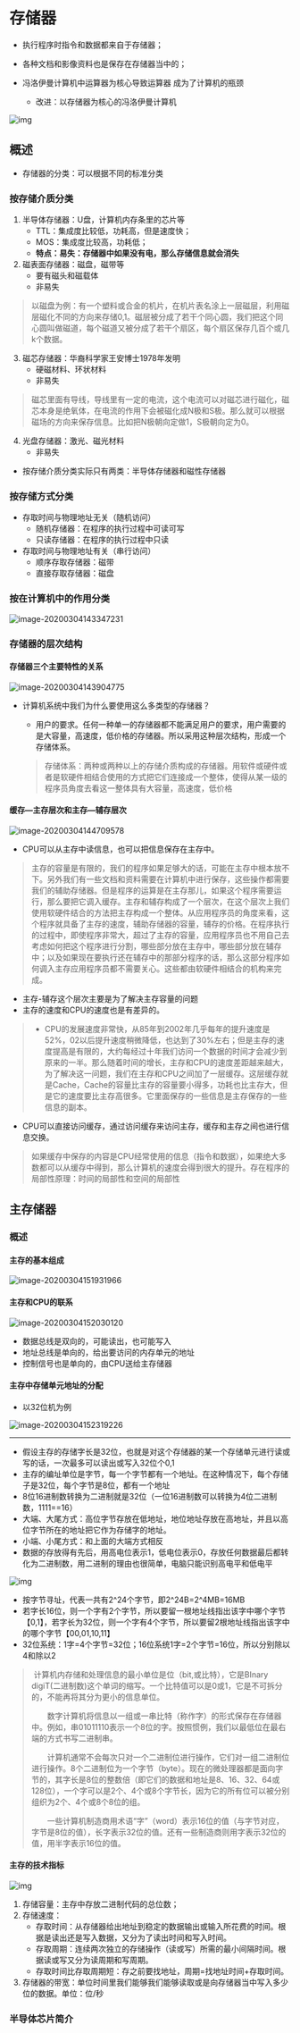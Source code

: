 # 存储器

- 执行程序时指令和数据都来自于存储器；
- 各种文档和影像资料也是保存在存储器当中的；

- 冯洛伊曼计算机中运算器为核心导致运算器 成为了计算机的瓶颈
  - 改进：以存储器为核心的冯洛伊曼计算机

![img](图片.assets/0874A4DD.png)

## 概述

- 存储器的分类：可以根据不同的标准分类

### 按存储介质分类

1. 半导体存储器：U盘，计算机内存条里的芯片等
   - TTL：集成度比较低，功耗高，但是速度快；
   - MOS：集成度比较高，功耗低；
   - **特点：易失：存储器中如果没有电，那么存储信息就会消失**
2. 磁表面存储器：磁盘，磁带等
   - 要有磁头和磁载体
   - 非易失

>以磁盘为例：有一个塑料或合金的机片，在机片表名涂上一层磁层，利用磁层磁化不同的方向来存储0,1。磁层被分成了若干个同心圆，我们把这个同心圆叫做磁道，每个磁道又被分成了若干个扇区，每个扇区保存几百个或几k个数据。

3. 磁芯存储器：华裔科学家王安博士1978年发明
   - 硬磁材料、环状材料
   - 非易失

>磁芯里面有导线，导线里有一定的电流，这个电流可以对磁芯进行磁化，磁芯本身是绝氧体，在电流的作用下会被磁化成N极和S极。那么就可以根据磁场的方向来保存信息。比如把N极朝向定做1，S极朝向定为0。

4. 光盘存储器：激光、磁光材料
   - 非易失

- 按存储介质分类实际只有两类：半导体存储器和磁性存储器

### 按存储方式分类

- 存取时间与物理地址无关（随机访问）
  - 随机存储器：在程序的执行过程中可读可写
  - 只读存储器：在程序的执行过程中只读
- 存取时间与物理地址有关（串行访问）
  - 顺序存取存储器：磁带
  - 直接存取存储器：磁盘

### 按在计算机中的作用分类

![image-20200304143347231](图片.assets/image-20200304143347231.png)

### 存储器的层次结构

#### 存储器三个主要特性的关系

![image-20200304143904775](图片.assets/image-20200304143904775.png)

- 计算机系统中我们为什么要使用这么多类型的存储器？

  - 用户的要求。任何一种单一的存储器都不能满足用户的要求，用户需要的是大容量，高速度，低价格的存储器。所以采用这种层次结构，形成一个存储体系。

  >存储体系：两种或两种以上的存储介质构成的存储器。用软件或硬件或者是软硬件相结合使用的方式把它们连接成一个整体，使得从某一级的程序员角度去看这一整体具有大容量，高速度，低价格

#### 缓存—主存层次和主存—辅存层次



![image-20200304144709578](图片.assets/image-20200304144709578.png)

- CPU可以从主存中读信息，也可以把信息保存在主存中。

>主存的容量是有限的，我们的程序如果足够大的话，可能在主存中根本放不下。另外我们有一些文档和资料需要在计算机中进行保存，这些操作都需要我们的辅助存储器。但是程序的运算是在主存那儿，如果这个程序需要运行，那么要把它调入缓存。主存和辅存构成了一个层次，在这个层次上我们使用软硬件结合的方法把主存构成一个整体。从应用程序员的角度来看，这个程序就具备了主存的速度，辅助存储器的容量，辅存的价格。在程序执行的过程中，即使程序非常大，超过了主存的容量，应用程序员也不用自己去考虑如何把这个程序进行分割，哪些部分放在主存中，哪些部分放在辅存中；以及如果现在要执行还在辅存中的那部分程序的话，那么这部分程序如何调入主存应用程序员都不需要关心。这些都由软硬件相结合的机构来完成。

- 主存-辅存这个层次主要是为了解决主存容量的问题
- 主存的速度和CPU的速度也是有差异的。

>- CPU的发展速度非常快，从85年到2002年几乎每年的提升速度是52%，02以后提升速度稍微降低，也达到了30%左右；但是主存的速度提高是有限的，大约每经过十年我们访问一个数据的时间才会减少到原来的一半。那么随着时间的增长，主存和CPU的速度差距越来越大，为了解决这一问题，我们在主存和CPU之间加了一层缓存。这层缓存就是Cache，Cache的容量比主存的容量要小得多，功耗也比主存大，但是它的速度要比主存高很多。它里面保存的一些信息是主存保存的一些信息的副本。

- CPU可以直接访问缓存，通过访问缓存来访问主存，缓存和主存之间也进行信息交换。

>如果缓存中保存的内容是CPU经常使用的信息（指令和数据），如果绝大多数都可以从缓存中得到，那么计算机的速度会得到很大的提升。存在程序的局部性原理：时间的局部性和空间的局部性

## 主存储器

### 概述

#### 主存的基本组成

![image-20200304151931966](图片.assets/image-20200304151931966.png)

#### 主存和CPU的联系

![image-20200304152030120](图片.assets/image-20200304152030120.png)

- 数据总线是双向的，可能读出，也可能写入
- 地址总线是单向的，给出要访问的内存单元的地址
- 控制信号也是单向的，由CPU送给主存储器

#### 主存中存储单元地址的分配

- 以32位机为例

![image-20200304152319226](图片.assets/image-20200304152319226.png)

---



- 假设主存的存储字长是32位，也就是对这个存储器的某一个存储单元进行读或写的话，一次最多可以读出或写入32位个0,1
- 主存的编址单位是字节，每一个字节都有一个地址。在这种情况下，每个存储子是32位，每个字节是8位，都有一个地址
- 8位16进制数转换为二进制就是32位（一位16进制数可以转换为4位二进制数，1111==16）
- 大端、大尾方式：高位字节存放在低地址，地位地址存放在高地址，并且以高位字节所在的地址把它作为存储字的地址。
- 小端、小尾方式：和上面的大端方式相反
- 数据的存放得有先后，用高电位表示1，低电位表示0，存放任何数据最后都转化为二进制数，用二进制的理由也很简单，电脑只能识别高电平和低电平

![img](图片.assets/08C2ACA2.gif)

- 按字节寻址，代表一共有2^24个字节，即2^24B=2^4MB=16MB
- 若字长16位，则一个字有2个字节，所以要留一根地址线指出该字中哪个字节【0,1】，若字长为32位，则一个字有4个字节，所以要留2根地址线指出该字中的哪个字节【00,01,10,11】
- 32位系统：1字=4个字节=32位；16位系统1字=2个字节=16位，所以分别除以4和除以2

>​        计算机内存储和处理信息的最小单位是位（bit,或比特），它是BInary digiT(二进制数)这个单词的缩写。一个比特值可以是0或1，它是不可拆分的，不能再将其分为更小的信息单位。
>
>　　数字计算机将信息以一组或一串比特（称作字）的形式保存在存储器中。例如，串01011110表示一个8位的字。按照惯例，我们以最低位在最右端的方式书写二进制串。
>
>　　计算机通常不会每次只对一个二进制位进行操作，它们对一组二进制位进行操作。8个二进制位为一个字节（byte）。现在的微处理器都是面向字节的，其字长是8位的整数倍（即它们的数据和地址是8、16、32、64或128位），一个字可以是2个、4个或8个字节长，因为它的所有位可以被分别组织为2个、4个或8个8位的组。
>
>　　一些计算机制造商用术语“字”（word）表示16位的值（与字节对应，字节是8位的值），长字表示32位的值。还有一些制造商则用字表示32位的值，用半字表示16位的值。

#### 主存的技术指标

![img](图片.assets/08D1BD23.png)

1. 存储容量：主存中存放二进制代码的总位数；
2. 存储速度：
   - 存取时间：从存储器给出地址到稳定的数据输出或输入所花费的时间。根据是读出还是写入数据，又分为了读出时间和写入时间。
   - 存取周期：连续两次独立的存储操作（读或写）所需的最小间隔时间。根据读或写又分为读周期和写周期。
   - 存取时间比存取周期短：存之前要找地址，周期=找地址时间+存取时间。
3. 存储器的带宽：单位时间里我们能够我们能够读取或是向存储器当中写入多少位的数据。单位：位/秒

### 半导体芯片简介



